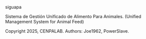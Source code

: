 siguapa

Sistema de Gestión Unificado de Alimento Para Animales.
(Unified Management System for Animal Feed)

Copyright 2025, CENPALAB.
Authors: Joe1962, PowerSlave.
